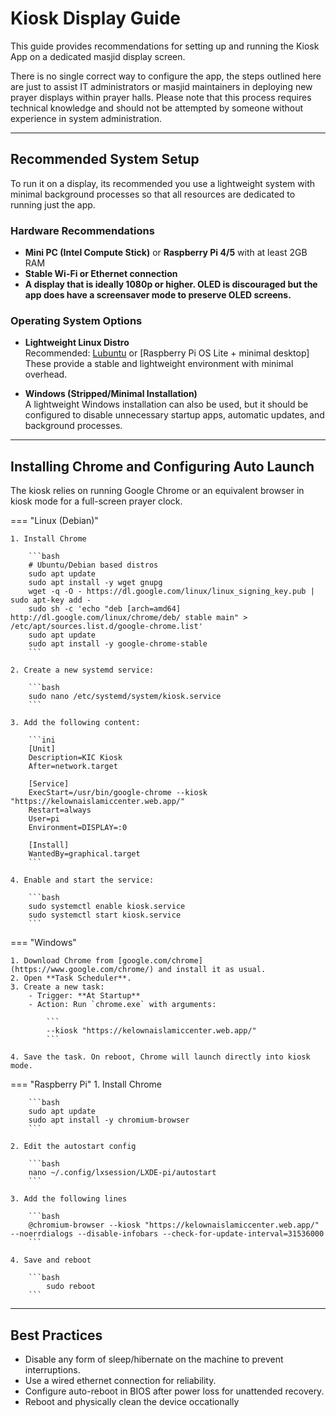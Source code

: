 # Kiosk Display Guide

This guide provides recommendations for setting up and running the Kiosk App on a dedicated masjid display screen.

There is no single correct way to configure the app, the steps outlined here are just to assist IT administrators or masjid maintainers in deploying new prayer displays within prayer halls. Please note that this process requires technical knowledge and should not be attempted by someone without experience in system administration.

---

## Recommended System Setup

To run it on a display, its recommended you use a lightweight system with minimal background processes so that all resources are dedicated to running just the app.

### Hardware Recommendations

- **Mini PC (Intel Compute Stick)** or **Raspberry Pi 4/5** with at least 2GB RAM
- **Stable Wi-Fi or Ethernet connection**
- **A display that is ideally 1080p or higher. OLED is discouraged but the app does have a screensaver mode to preserve OLED screens.**

### Operating System Options

- **Lightweight Linux Distro**  
  Recommended: [Lubuntu](https://lubuntu.me/) or [Raspberry Pi OS Lite + minimal desktop]  
  These provide a stable and lightweight environment with minimal overhead.

- **Windows (Stripped/Minimal Installation)**  
  A lightweight Windows installation can also be used, but it should be configured to disable unnecessary startup apps, automatic updates, and background processes.

---

## Installing Chrome and Configuring Auto Launch

The kiosk relies on running Google Chrome or an equivalent browser in kiosk mode for a full-screen prayer clock.

=== "Linux (Debian)"
    
    1. Install Chrome

        ```bash
        # Ubuntu/Debian based distros
        sudo apt update
        sudo apt install -y wget gnupg
        wget -q -O - https://dl.google.com/linux/linux_signing_key.pub | sudo apt-key add -
        sudo sh -c 'echo "deb [arch=amd64] http://dl.google.com/linux/chrome/deb/ stable main" > /etc/apt/sources.list.d/google-chrome.list'
        sudo apt update
        sudo apt install -y google-chrome-stable
        ```

    2. Create a new systemd service:

        ```bash
        sudo nano /etc/systemd/system/kiosk.service
        ```

    3. Add the following content:

        ```ini
        [Unit]
        Description=KIC Kiosk
        After=network.target

        [Service]
        ExecStart=/usr/bin/google-chrome --kiosk "https://kelownaislamiccenter.web.app/"
        Restart=always
        User=pi
        Environment=DISPLAY=:0

        [Install]
        WantedBy=graphical.target
        ```

    4. Enable and start the service:

        ```bash
        sudo systemctl enable kiosk.service
        sudo systemctl start kiosk.service
        ```

=== "Windows"

    1. Download Chrome from [google.com/chrome](https://www.google.com/chrome/) and install it as usual.
    2. Open **Task Scheduler**.
    3. Create a new task:
        - Trigger: **At Startup**
        - Action: Run `chrome.exe` with arguments:

            ```
            --kiosk "https://kelownaislamiccenter.web.app/"
            ```

    4. Save the task. On reboot, Chrome will launch directly into kiosk mode.

=== "Raspberry Pi"
    1. Install Chrome

        ```bash
        sudo apt update
        sudo apt install -y chromium-browser
        ```

    2. Edit the autostart config

        ```bash
        nano ~/.config/lxsession/LXDE-pi/autostart
        ```

    3. Add the following lines

        ```bash
        @chromium-browser --kiosk "https://kelownaislamiccenter.web.app/" --noerrdialogs --disable-infobars --check-for-update-interval=31536000
        ```

    4. Save and reboot

        ```bash
            sudo reboot
        ```

---

## Best Practices

* Disable any form of sleep/hibernate on the machine to prevent interruptions.
* Use a wired ethernet connection for reliability.
* Configure auto-reboot in BIOS after power loss for unattended recovery.
* Reboot and physically clean the device occationally
